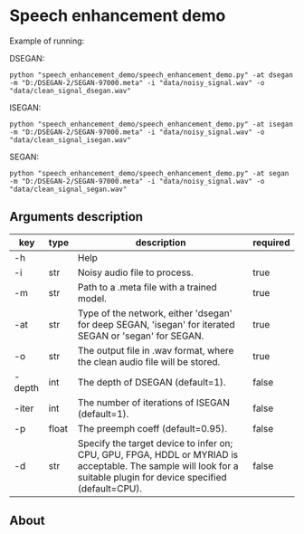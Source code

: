 # Speech enhancement demo

Example of running:

DSEGAN:

`
python "speech_enhancement_demo/speech_enhancement_demo.py" -at dsegan -m "D:/DSEGAN-2/SEGAN-97000.meta" -i "data/noisy_signal.wav" -o "data/clean_signal_dsegan.wav"
`

ISEGAN:

`
python "speech_enhancement_demo/speech_enhancement_demo.py" -at isegan -m "D:/DSEGAN-2/SEGAN-97000.meta" -i "data/noisy_signal.wav" -o "data/clean_signal_isegan.wav"
`

SEGAN:

`
python "speech_enhancement_demo/speech_enhancement_demo.py" -at segan -m "D:/DSEGAN-2/SEGAN-97000.meta" -i "data/noisy_signal.wav" -o "data/clean_signal_segan.wav"
`

## Arguments description

| key |type |description | required |
|-----|---|---|---|
| -h  |  | Help | |
| -i  | str | Noisy audio file to process. | true |
| -m  | str | Path to a .meta file with a trained model. | true |
| -at | str | Type of the network, either 'dsegan' for deep SEGAN, 'isegan' for iterated SEGAN or 'segan' for SEGAN. | true |
| -o  | str | The output file in .wav format, where the clean audio file will be stored. | true |
| -depth  | int | The depth of DSEGAN (default=1). | false |
| -iter  | int | The number of iterations of ISEGAN (default=1).| false |
| -p   | float | The preemph coeff (default=0.95). | false |
| -d   | str | Specify the target device to infer on; CPU, GPU, FPGA, HDDL or MYRIAD is acceptable. The sample will look for a suitable plugin for device specified (default=CPU). | false |


## About




